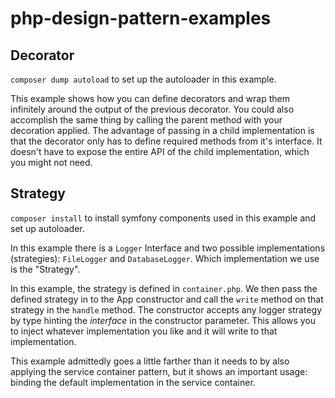php-design-pattern-examples
===========================

## Decorator
`composer dump autoload` to set up the autoloader in this example.

This example shows how you can define decorators and wrap them infinitely around
the output of the previous decorator. You could also accomplish the same thing
by calling the parent method with your decoration applied. The advantage of
passing in a child implementation is that the decorator only has to define
required methods from it's interface. It doesn't have to expose the entire API
of the child implementation, which you might not need.

## Strategy
`composer install` to install symfony components used in this example and set
up autoloader.

In this example there is a `Logger` Interface and two possible implementations
(strategies): `FileLogger` and `DatabaseLogger`. Which implementation we use is
the "Strategy".

In this example, the strategy is defined in `container.php`. We
then pass the defined strategy in to the App constructor and call the `write`
method on that strategy in the `handle` method. The constructor accepts any
logger strategy by type hinting the _interface_ in the constructor parameter.
This allows you to inject whatever implementation you like and it will write to
that implementation.

This example admittedly goes a little farther than it needs to by also applying
the service container pattern, but it shows an important usage: binding the
default implementation in the service container.
